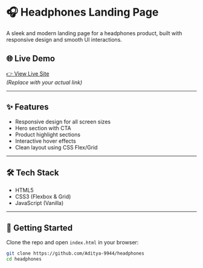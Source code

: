 # 🎧 Headphones Landing Page

A sleek and modern landing page for a headphones product, built with responsive design and smooth UI interactions.

## 🌐 Live Demo

[👉 View Live Site](https://your-netlify-link.netlify.app)  
*(Replace with your actual link)*

---

## ✨ Features

- Responsive design for all screen sizes
- Hero section with CTA
- Product highlight sections
- Interactive hover effects
- Clean layout using CSS Flex/Grid

---

## 🛠️ Tech Stack

- HTML5
- CSS3 (Flexbox & Grid)
- JavaScript (Vanilla)

---

## 🚀 Getting Started

Clone the repo and open `index.html` in your browser:

```bash
git clone https://github.com/Aditya-9944/headphones
cd headphones
